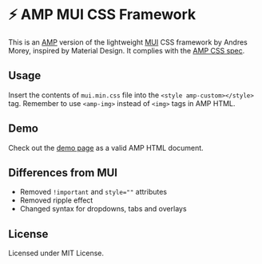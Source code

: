 # ⚡ AMP MUI CSS Framework

This is an [AMP](https://www.ampproject.org) version of the lightweight [MUI](https://www.muicss.com/) CSS framework by Andres Morey, inspired by Material Design. It complies with the  [AMP CSS spec](https://www.ampproject.org/docs/design/responsive/style_pages).

## Usage

Insert the contents of `mui.min.css` file into the `<style amp-custom></style>` tag. Remember to use `<amp-img>` instead of `<img>` tags in AMP HTML.

## Demo

Check out the [demo page](https://niutech.github.io/amp-mui/) as a valid AMP HTML document.

## Differences from MUI

 - Removed `!important`  and `style=""` attributes
 - Removed ripple effect
 - Changed syntax for dropdowns, tabs and overlays

## License

Licensed under MIT License.
